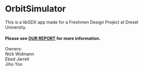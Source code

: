 # OrbitSimulator

This is a libGDX app made for a Freshmen Design Project at Drexel University.

#### Please see [**OUR REPORT**](Orbit_Simulator_Report.pdf) for more information.

Owners:<br>
Nick Widmann<br>
Ebed Jarrell<br>
Jiho Yoo
